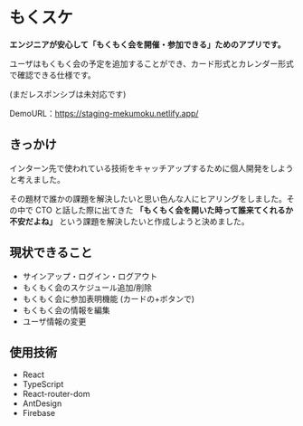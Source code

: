 # もくスケ

**エンジニアが安心して「もくもく会を開催・参加できる」ためのアプリです。**

ユーザはもくもく会の予定を追加することができ、カード形式とカレンダー形式で確認できる仕様です。

(まだレスポンシブは未対応です)

DemoURL：https://staging-mekumoku.netlify.app/

## きっかけ

インターン先で使われている技術をキャッチアップするために個人開発をしようと考えました。

その題材で誰かの課題を解決したいと思い色んな人にヒアリングをしました。その中で CTO と話した際に出てきた
**「もくもく会を開いた時って誰来てくれるか不安だよね」**
という課題を解決したいと作成しようと決めました。

## 現状できること

- サインアップ・ログイン・ログアウト
- もくもく会のスケジュール追加/削除
- もくもく会に参加表明機能 (カードの+ボタンで)
- もくもく会の情報を編集
- ユーザ情報の変更

## 使用技術

- React
- TypeScript
- React-router-dom
- AntDesign
- Firebase
